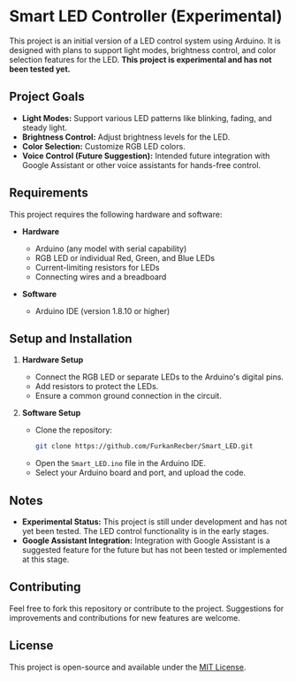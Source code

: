 # Smart LED Controller (Experimental)

This project is an initial version of a LED control system using Arduino. It is designed with plans to support light modes, brightness control, and color selection features for the LED. **This project is experimental and has not been tested yet.**

## Project Goals

- **Light Modes:** Support various LED patterns like blinking, fading, and steady light.
- **Brightness Control:** Adjust brightness levels for the LED.
- **Color Selection:** Customize RGB LED colors.
- **Voice Control (Future Suggestion):** Intended future integration with Google Assistant or other voice assistants for hands-free control.

## Requirements

This project requires the following hardware and software:

- **Hardware**
  - Arduino (any model with serial capability)
  - RGB LED or individual Red, Green, and Blue LEDs
  - Current-limiting resistors for LEDs
  - Connecting wires and a breadboard

- **Software**
  - Arduino IDE (version 1.8.10 or higher)

## Setup and Installation

1. **Hardware Setup**
   - Connect the RGB LED or separate LEDs to the Arduino's digital pins.
   - Add resistors to protect the LEDs.
   - Ensure a common ground connection in the circuit.

2. **Software Setup**
   - Clone the repository:
     ```bash
     git clone https://github.com/FurkanRecber/Smart_LED.git
     ```
   - Open the `Smart_LED.ino` file in the Arduino IDE.
   - Select your Arduino board and port, and upload the code.

## Notes

- **Experimental Status:** This project is still under development and has not yet been tested. The LED control functionality is in the early stages.
- **Google Assistant Integration:** Integration with Google Assistant is a suggested feature for the future but has not been tested or implemented at this stage.

## Contributing

Feel free to fork this repository or contribute to the project. Suggestions for improvements and contributions for new features are welcome.

## License

This project is open-source and available under the [MIT License](LICENSE).
